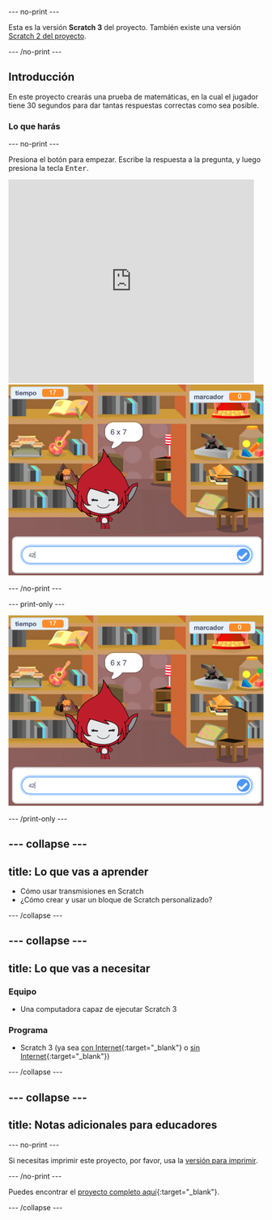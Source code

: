 --- no-print ---

Esta es la versión **Scratch 3** del proyecto. También existe una versión [Scratch 2 del proyecto](https://projects.raspberrypi.org/es-LA/projects/brain-game-scratch2).

--- /no-print ---

## Introducción

En este proyecto crearás una prueba de matemáticas, en la cual el jugador tiene 30 segundos para dar tantas respuestas correctas como sea posible.

### Lo que harás

--- no-print ---

Presiona el botón para empezar. Escribe la respuesta a la pregunta, y luego presiona la tecla <kbd>Enter</kbd>.

<div class="scratch-preview">
  <iframe allowtransparency="true" width="485" height="402" src="https://scratch.mit.edu/projects/embed/414800974/?autostart=false" frameborder="0" scrolling="no"></iframe>
  <img src="images/brain-final.png">
</div>

--- /no-print ---

--- print-only ---

![Juego Mental](images/brain-final.png)

--- /print-only ---

--- collapse ---
---
title: Lo que vas a aprender
---

+ Cómo usar transmisiones en Scratch
+ ¿Cómo crear y usar un bloque de Scratch personalizado?

--- /collapse ---

--- collapse ---
---
title: Lo que vas a necesitar
---

### Equipo

+ Una computadora capaz de ejecutar Scratch 3

### Programa

+ Scratch 3 (ya sea [con Internet](http://rpf.io/scratchon){:target="_blank"} o [sin Internet](http://rpf.io/scratchoff){:target="_blank"})

--- /collapse ---

--- collapse ---
---
title: Notas adicionales para educadores
---

--- no-print ---

Si necesitas imprimir este proyecto, por favor, usa la [versión para imprimir](https://projects.raspberrypi.org/es-LA/projects/brain-game/print).

--- /no-print ---

Puedes encontrar el [proyecto completo aquí](http://rpf.io/p/es-LA/brain-game-get){:target="_blank"}.

--- /collapse ---